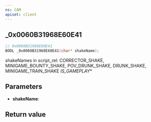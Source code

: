 ```yaml
---
ns: CAM
apiset: client
---
```

## _0x0060B31968E60E41

```c
// 0x0060B31968E60E41
BOOL _0x0060B31968E60E41(char* shakeName);
```

shakeNames in script_rel: CORRECTOR_SHAKE, MINIGAME_BOUNTY_SHAKE, POV_DRUNK_SHAKE, DRUNK_SHAKE, MINIGAME_TRAIN_SHAKE
_IS_GAMEPLAY_*

## Parameters
* **shakeName**:

## Return value